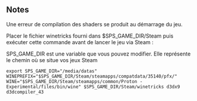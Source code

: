 ## Notes
Une erreur de compilation des shaders se produit au démarrage du jeu.

Placer le fichier winetricks fourni dans $SPS_GAME_DIR/Steam puis exécuter cette commande avant de lancer le jeu via Steam :

SPS_GAME_DIR est une variable que vous pouvez modifier. Elle représente le chemin où se situe vos jeux Steam

```
export SPS_GAME_DIR="/media/datas"
WINEPREFIX="$SPS_GAME_DIR/Steam/steamapps/compatdata/35140/pfx/" WINE="$SPS_GAME_DIR/Steam/steamapps/common/Proton - Experimental/files/bin/wine" $SPS_GAME_DIR/Steam/winetricks d3dx9 d3dcompiler_43
```
